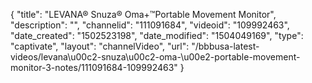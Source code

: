 {
    "title": "LEVANA&reg; Snuza&reg; Oma+&trade;Portable Movement Monitor",
    "description": "",
    "channelid": "111091684",
    "videoid": "109992463",
    "date_created": "1502523198",
    "date_modified": "1504049169",
    "type": "captivate",
    "layout": "channelVideo",
    "url": "\/bbbusa-latest-videos\/levana\u00c2-snuza\u00c2-oma-\u00e2-portable-movement-monitor-3-notes\/111091684-109992463"
}